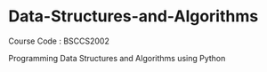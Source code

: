 # Data-Structures-and-Algorithms

Course Code : BSCCS2002

Programming Data Structures and Algorithms using Python
